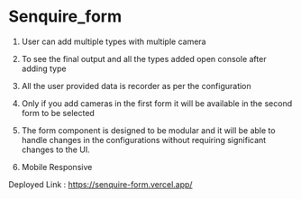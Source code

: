 # Senquire_form

1. User can add multiple types with multiple camera 

2. To see the final output and all the types added open console after adding type

3.  All the user provided data is recorder as per the configuration

4.  Only if you add cameras in the first form it will be available in the second form to be selected

5. The form component is designed to be modular and it will be able to handle changes in the configurations without requiring significant changes to the UI.

6. Mobile Responsive

Deployed Link : https://senquire-form.vercel.app/

